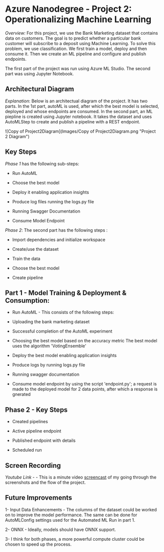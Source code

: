 
# Azure Nanodegree - Project 2: Operationalizing Machine Learning


*Overview:* For this project, we use the Bank Marketing dataset that contains data on customers. The goal is to predict whether a particular bank customer will subscribe to a deposit using Machine Learning. To solve this problem, we use classification. We first train a model, deploy and then consume it. Then we create an ML pipeline and configure and publish endpoints.

The first part of the project was run using Azure ML Studio. The second part was using Jupyter Notebook. 

## Architectural Diagram

*Explanation*: Below is an architectual diagram of the project. It has two parts. In the 1st part, autoML is used, after which the best model is selected, deployed and whose endpoints are consumed. In the second part, an ML piepline is created using Jupyter notebook. It takes the dataset and uses AutoMLStep to create and publish a pipeline with a REST endpoint. 

![Copy of Project2Diagram](Images/Copy of Project2Diagram.png "Project 2 Diagram")

## Key Steps

*Phase 1* has the following sub-steps: 

- Run AutoML

- Choose the best model

- Deploy it enabling application insights
 
- Produce log files running the logs.py file

- Running Swagger Documentation

- Consume Model Endpoint

*Phase 2*: The second part has the following steps : 

- Import dependencies and initialize workspace

- Create/use the dataset

- Train the data

- Choose the best model

- Create pipeline

## Part 1 - Model Training & Deployment & Consumption:

- Run AutoML - This consists of the following steps:

- Uploading the bank marketing dataset

 


- Successful completion of the AutoML experiment

 


- Choosing the best model based on the accuracy metric
	The best model uses the algorithm 'VotingEnsemble'

 


- Deploy the best model enabling application insights
 

- Produce logs by running logs.py file
 


- Running swagger documentation
 

 


- Consume model endpoint by using the script 'endpoint.py'; a request is made to the deployed model for 2 data points, after which a response is gnerated

 


## Phase 2 -  Key Steps

- Created pipelines

 

- Active pipeline endpoint

 
- Published endpoint with details
 

- Scheduled run
 







## Screen Recording
*Youtube Link* -  - This is a minute video [screencast](https://youtu.be/En3n4NFd_kQ) of my going through the screenshots and the flow of the project. 


## Future Improvements 

1- Input Data Enhancements - The columns of the dataset could be worked on to improve the model performance. The same can be done for AutoMLConfig settings used for the Automated ML Run in part 1. 
 
2- ONNX - Ideally, models should have ONNX support.

3- I think for both phases, a more powerful compute cluster could be chosen to speed up the process.


